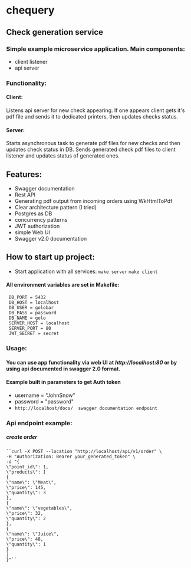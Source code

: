 # chequery

## Check generation service
### Simple example microservice application. Main components:
- client listener
- api server

### Functionality:
#### Client:
Listens api server for new check appearing.
If one appears client gets it's pdf file and sends it to dedicated printers, then updates checks status.

#### Server:
Starts asynchronous task to generate pdf files for new checks and then updates check status in DB.
Sends generated check pdf files to client listener and updates status of generated ones.

## Features:
- Swagger documentation
- Rest API
- Generating pdf output from incoming orders using WkHtmlToPdf
- Clear architecture pattern (I tried)
- Postgres as DB
- concurrency patterns
- JWT authorization
- simple Web UI
- Swagger v2.0 documentation

## How to start up project:
- Start application with all services:
``make server``
``make client``

#### All environment variables are set in Makefile:
     DB_PORT = 5432
     DB_HOST = localhost
     DB_USER = golobar
     DB_PASS = password
     DB_NAME = golo
     SERVER_HOST = localhost
     SERVER_PORT = 80
     JWT_SECRET = secret

### Usage:
#### You can use app functionality via web UI at ***http://localhost:80*** or by using api documented in swagger 2.0 format.
#### Example built in parameters to get Auth token
- username = "JohnSnow"
- password = "password"
- ``http://localhost/docs/  swagger documentation endpoint``




### Api endpoint example:
##### create order
    ``curl -X POST --location "http://localhost/api/v1/order" \
    -H "Authorization: Bearer your_generated_token" \
    -d "{
    \"point_id\": 1,
    \"products\": [
    {
    \"name\": \"Meat\",
    \"price\": 145,
    \"quantity\": 3
    },
    {
    \"name\": \"vegetables\",
    \"price\": 32,
    \"quantity\": 2
    },
    {
    \"name\": \"Juice\",
    \"price\": 48,
    \"quantity\": 1
    }
    ]
    }"``

